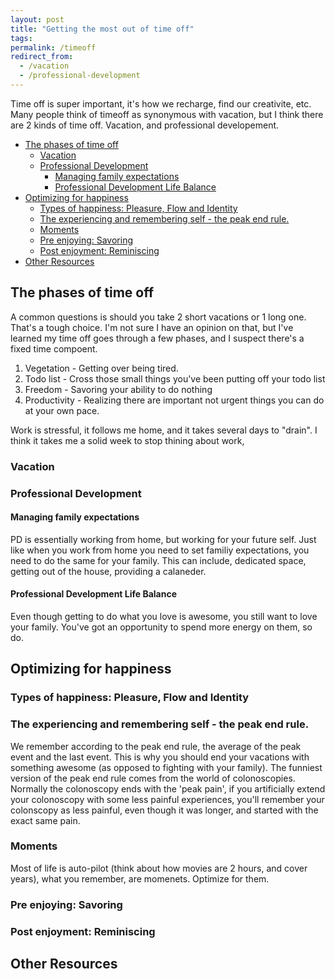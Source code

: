```yaml
---
layout: post
title: "Getting the most out of time off"
tags:
permalink: /timeoff
redirect_from:
  - /vacation
  - /professional-development
---
```


Time off is super important, it's how we recharge, find our creativite, etc. Many people think of timeoff as synonymous with vacation, but I think there are 2 kinds of time off. Vacation, and professional developement.

<!-- prettier-ignore-start -->
<!-- vim-markdown-toc GFM -->

- [The phases of time off](#the-phases-of-time-off)
    - [Vacation](#vacation)
    - [Professional Development](#professional-development)
        - [Managing family expectations](#managing-family-expectations)
        - [Professional Development Life Balance](#professional-development-life-balance)
- [Optimizing for happiness](#optimizing-for-happiness)
    - [Types of happiness: Pleasure, Flow and Identity](#types-of-happiness-pleasure-flow-and-identity)
    - [The experiencing and remembering self - the peak end rule.](#the-experiencing-and-remembering-self---the-peak-end-rule)
    - [Moments](#moments)
    - [Pre enjoying: Savoring](#pre-enjoying-savoring)
    - [Post enjoyment: Reminiscing](#post-enjoyment-reminiscing)
- [Other Resources](#other-resources)

<!-- vim-markdown-toc -->
<!-- prettier-ignore-end -->

## The phases of time off

A common questions is should you take 2 short vacations or 1 long one. That's a tough choice. I'm not sure I have an opinion on that, but I've learned my time off goes through a few phases, and I suspect there's a fixed time compoent.

1. Vegetation - Getting over being tired.
1. Todo list - Cross those small things you've been putting off your todo list
1. Freedom - Savoring your ability to do nothing
1. Productivity - Realizing there are important not urgent things you can do at your own pace.

Work is stressful, it follows me home, and it takes several days to "drain". I think it takes me a solid week to stop thining about work,

### Vacation

### Professional Development

#### Managing family expectations

PD is essentially working from home, but working for your future self. Just like when you work from home you need to set familiy expectations, you need to do the same for your family. This can include, dedicated space, getting out of the house, providing a calaneder.

#### Professional Development Life Balance

Even though getting to do what you love is awesome, you still want to love your family. You've got an opportunity to spend more energy on them, so do.

## Optimizing for happiness

### Types of happiness: Pleasure, Flow and Identity

### The experiencing and remembering self - the peak end rule.

We remember according to the peak end rule, the average of the peak event and the last event. This is why you should end your vacations with something awesome (as opposed to fighting with your family). The funniest version of the peak end rule comes from the world of colonoscopies. Normally the colonoscopy ends with the 'peak pain', if you artificially extend your colonoscopy with some less painful experiences, you'll remember your colonscopy as less painful, even though it was longer, and started with the exact same pain.

### Moments

Most of life is auto-pilot (think about how movies are 2 hours, and cover years), what you remember, are momenets. Optimize for them.

### Pre enjoying: Savoring

### Post enjoyment: Reminiscing

## Other Resources
